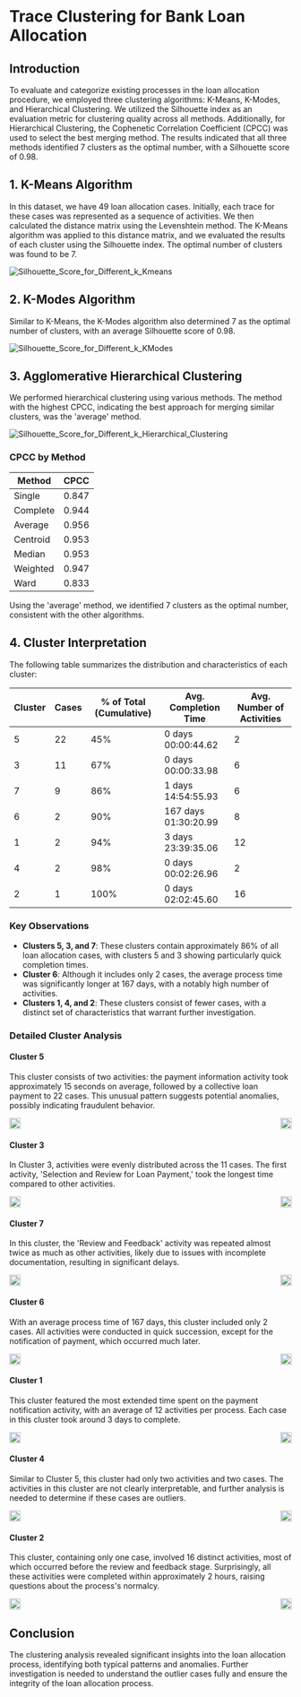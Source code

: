 # Trace Clustering for Bank Loan Allocation

## Introduction
To evaluate and categorize existing processes in the loan allocation procedure, we employed three clustering algorithms: K-Means, K-Modes, and Hierarchical Clustering. We utilized the Silhouette index as an evaluation metric for clustering quality across all methods. Additionally, for Hierarchical Clustering, the Cophenetic Correlation Coefficient (CPCC) was used to select the best merging method. The results indicated that all three methods identified 7 clusters as the optimal number, with a Silhouette score of 0.98.

## 1. K-Means Algorithm
In this dataset, we have 49 loan allocation cases. Initially, each trace for these cases was represented as a sequence of activities. We then calculated the distance matrix using the Levenshtein method. The K-Means algorithm was applied to this distance matrix, and we evaluated the results of each cluster using the Silhouette index. The optimal number of clusters was found to be 7.

![Silhouette_Score_for_Different_k_Kmeans](Charts\Kmeans\Silhouette_Score_for_Different_k.png)

## 2. K-Modes Algorithm
Similar to K-Means, the K-Modes algorithm also determined 7 as the optimal number of clusters, with an average Silhouette score of 0.98.

![Silhouette_Score_for_Different_k_KModes](Charts\Kmodes\Silhouette_Score_for_Different_k_kmodes.png)

## 3. Agglomerative Hierarchical Clustering
We performed hierarchical clustering using various methods. The method with the highest CPCC, indicating the best approach for merging similar clusters, was the 'average' method.

![Silhouette_Score_for_Different_k_Hierarchical_Clustering](Charts\Hierarchical_Clustering\Silhouette_Score_for_Different_k_hierarchical_clustering.png)

### CPCC by Method
| Method   | CPCC  |
|----------|-------|
| Single   | 0.847 |
| Complete | 0.944 |
| Average  | 0.956 |
| Centroid | 0.953 |
| Median   | 0.953 |
| Weighted | 0.947 |
| Ward     | 0.833 |

Using the 'average' method, we identified 7 clusters as the optimal number, consistent with the other algorithms.

## 4. Cluster Interpretation
The following table summarizes the distribution and characteristics of each cluster:

| Cluster | Cases | % of Total (Cumulative) | Avg. Completion Time | Avg. Number of Activities |
|---------|-------|-------------------------|----------------------|---------------------------|
| 5       | 22    | 45%                     | 0 days 00:00:44.62   | 2                         |
| 3       | 11    | 67%                     | 0 days 00:00:33.98   | 6                         |
| 7       | 9     | 86%                     | 1 days 14:54:55.93   | 6                         |
| 6       | 2     | 90%                     | 167 days 01:30:20.99 | 8                         |
| 1       | 2     | 94%                     | 3 days 23:39:35.06   | 12                        |
| 4       | 2     | 98%                     | 0 days 00:02:26.96   | 2                         |
| 2       | 1     | 100%                    | 0 days 02:02:45.60   | 16                        |

### Key Observations
- **Clusters 5, 3, and 7**: These clusters contain approximately 86% of all loan allocation cases, with clusters 5 and 3 showing particularly quick completion times.
- **Cluster 6**: Although it includes only 2 cases, the average process time was significantly longer at 167 days, with a notably high number of activities.
- **Clusters 1, 4, and 2**: These clusters consist of fewer cases, with a distinct set of characteristics that warrant further investigation.

### Detailed Cluster Analysis
#### Cluster 5
This cluster consists of two activities: the payment information activity took approximately 15 seconds on average, followed by a collective loan payment to 22 cases. This unusual pattern suggests potential anomalies, possibly indicating fraudulent behavior.

<div style="display: flex; justify-content: space-between;">
  <div style="margin-right: 5px;">
    <img src="Charts\Clusters\5_1.png" width="100%">
  </div>
  <div>
    <img src="Charts\Clusters\5_2.png" width="100%">
  </div>
</div>

#### Cluster 3
In Cluster 3, activities were evenly distributed across the 11 cases. The first activity, 'Selection and Review for Loan Payment,' took the longest time compared to other activities.

<div style="display: flex; justify-content: space-between;">
  <div style="margin-right: 5px;">
    <img src="Charts\Clusters\3_1.png" width="100%">
  </div>
  <div>
    <img src="Charts\Clusters\3_2.png" width="100%">
  </div>
</div>

#### Cluster 7
In this cluster, the 'Review and Feedback' activity was repeated almost twice as much as other activities, likely due to issues with incomplete documentation, resulting in significant delays.

<div style="display: flex; justify-content: space-between;">
  <div style="margin-right: 5px;">
    <img src="Charts\Clusters\7_1.png" width="100%">
  </div>
  <div>
    <img src="Charts\Clusters\7_2.png" width="100%">
  </div>
</div>

#### Cluster 6
With an average process time of 167 days, this cluster included only 2 cases. All activities were conducted in quick succession, except for the notification of payment, which occurred much later.

<div style="display: flex; justify-content: space-between;">
  <div style="margin-right: 5px;">
    <img src="Charts\Clusters\6_1.png" width="100%">
  </div>
  <div>
    <img src="Charts\Clusters\6_2.png" width="100%">
  </div>
</div>

#### Cluster 1
This cluster featured the most extended time spent on the payment notification activity, with an average of 12 activities per process. Each case in this cluster took around 3 days to complete.

<div style="display: flex; justify-content: space-between;">
  <div style="margin-right: 5px;">
    <img src="Charts\Clusters\1_1.png" width="100%">
  </div>
  <div>
    <img src="Charts\Clusters\1_2.png" width="100%">
  </div>
</div>

#### Cluster 4
Similar to Cluster 5, this cluster had only two activities and two cases. The activities in this cluster are not clearly interpretable, and further analysis is needed to determine if these cases are outliers.

<div style="display: flex; justify-content: space-between;">
  <div style="margin-right: 5px;">
    <img src="Charts\Clusters\4_1.png" width="100%">
  </div>
  <div>
    <img src="Charts\Clusters\4_2.png" width="100%">
  </div>
</div>

#### Cluster 2
This cluster, containing only one case, involved 16 distinct activities, most of which occurred before the review and feedback stage. Surprisingly, all these activities were completed within approximately 2 hours, raising questions about the process's normalcy.

<div style="display: flex; justify-content: space-between;">
  <div style="margin-right: 5px;">
    <img src="Charts\Clusters\2_1.png" width="100%">
  </div>
  <div>
    <img src="Charts\Clusters\2_2.png" width="100%">
  </div>
</div>

## Conclusion
The clustering analysis revealed significant insights into the loan allocation process, identifying both typical patterns and anomalies. Further investigation is needed to understand the outlier cases fully and ensure the integrity of the loan allocation process.

